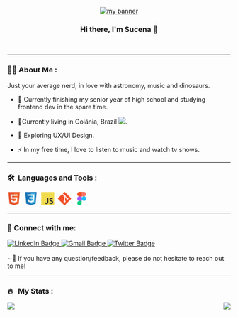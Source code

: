 <p align="center">
  <a href="#" target="_blank" rel="noreferrer"><img src="https://raw.githubusercontent.com/sucena29/sucena29/main/assets/bannerwith-background.jpg" alt="my banner"></a>
</p>
<h3 align="center">
Hi there, I'm Sucena 👋
</h3>
<p align="center"><img src="https://komarev.com/ghpvc/?username=sucena29&style=flat-square&color=blue" alt=""></p>
<hr>

### :man_technologist: About Me :
Just your average nerd, in love with astronomy, music and dinosaurs.

- :telescope: Currently finishing my senior year of high school and studying frontend dev in the spare time.

- :round_pushpin:Currently living in Goiânia, Brazil <img style="width: 30px;" src="https://raw.githubusercontent.com/sucena29/sucena29/main/assets/brazil.png">.

- :seedling: Exploring UX/UI Design.

- :zap: In my free time, I love to listen to music and watch tv shows.

<hr>

### 🛠 &nbsp;Languages and Tools :

<img src="https://raw.githubusercontent.com/devicons/devicon/1119b9f84c0290e0f0b38982099a2bd027a48bf1/icons/html5/html5-original.svg" title="HTML5" alt="HTML5" width="30" height="30"/>&nbsp;
<img src="https://raw.githubusercontent.com/devicons/devicon/1119b9f84c0290e0f0b38982099a2bd027a48bf1/icons/css3/css3-original.svg" title="CSS3" alt="CSS3" width="30" height="30"/>&nbsp;
<img src="https://raw.githubusercontent.com/devicons/devicon/1119b9f84c0290e0f0b38982099a2bd027a48bf1/icons/javascript/javascript-original.svg" title="JavaScript" alt="JavaScript" width="30" height="30"/>&nbsp;
<img src="https://raw.githubusercontent.com/devicons/devicon/1119b9f84c0290e0f0b38982099a2bd027a48bf1/icons/git/git-original.svg" title="Git" alt="Git" width="30" height="30"/>&nbsp;
<img src="https://raw.githubusercontent.com/devicons/devicon/1119b9f84c0290e0f0b38982099a2bd027a48bf1/icons/figma/figma-original.svg" title="Figma" alt="Figma" width="30" height="30"/>&nbsp;

<hr>

### 🤝 Connect with me:

<div id="badges">
  <a href="your-youtube-URL">
    <img src="https://img.shields.io/badge/LinkedIn-0077B5?style=for-the-badge&logo=linkedin&logoColor=white" alt="LinkedIn Badge"/>
  </a>
  <a href="mailto:alex.everythingelse@gmail.com">
    <img src="https://img.shields.io/badge/Gmail-D14836?style=for-the-badge&logo=gmail&logoColor=white" alt="Gmail Badge"/>
  </a>
  <a href="https://twitter.com/codingwithlex">
    <img src="https://img.shields.io/badge/Twitter-blue?style=for-the-badge&logo=twitter&logoColor=white" alt="Twitter Badge"/>
  </a>
</div>

</br>
- 💬 If you have any question/feedback, please do not hesitate to reach out to me!
<hr>

### 🔥 &nbsp; My Stats :
<img align="left" src="https://github-readme-stats.vercel.app/api?username=sucena29&show_icons=true&theme=transparent&title_color=63849F&text_color=63849F&icon_color=63849F&border_color=63849F"><img align="right" src="https://streak-stats.demolab.com?user=sucena29&fire=63849F&ring=63849F&currStreakLabel=63849F&border=63849F&background=transparent&stroke=63849F">
